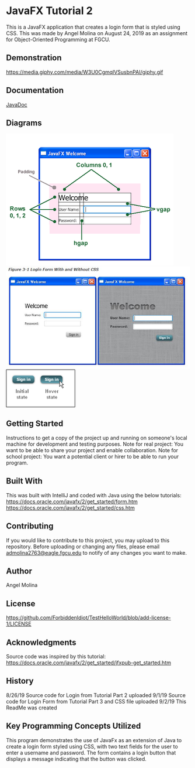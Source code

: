 # JavaFX Tutorial 2
This is a JavaFX application that creates a login form that is styled using CSS. This was made by Angel Molina on August 24, 2019 as an assignment for Object-Oriented Programming at FGCU.

## Demonstration
https://media.giphy.com/media/W3U0CgmqlVSusbnPAI/giphy.gif

## Documentation
[JavaDoc](https://github.com/ForbiddenIdiot/TestHelloWorld/blob/master/Javadoc_JavaFX_Tutorial_2.html)

## Diagrams
![Alt text](https://github.com/ForbiddenIdiot/TestHelloWorld/blob/master/JavaFX_Tutorial_2_Diagram.png) 
![Alt text](https://github.com/ForbiddenIdiot/TestHelloWorld/blob/master/JavaFX_Tutorial_2_Diagram2.JPG?raw=true)
![Alt text](https://github.com/ForbiddenIdiot/TestHelloWorld/blob/master/JavaFX_Tutorial_2_Diagram3.JPG?raw=true)

## Getting Started
Instructions to get a copy of the project up and running on someone's local machine for development and testing purposes. 
Note for real project: You want to be able to share your project and enable collaboration. 
Note for school project: You want a potential client or hirer to be able to run your program.

## Built With
This was built with IntelliJ and coded with Java using the below tutorials:
https://docs.oracle.com/javafx/2/get_started/form.htm
https://docs.oracle.com/javafx/2/get_started/css.htm

## Contributing
If you would like to contribute to this project, you may upload to this repository. Before uploading or changing any files, please email admolina2763@eagle.fgcu.edu to notify of any changes you want to make.

## Author
Angel Molina

## License
https://github.com/ForbiddenIdiot/TestHelloWorld/blob/add-license-1/LICENSE

## Acknowledgments
Source code was inspired by this tutorial: https://docs.oracle.com/javafx/2/get_started/jfxpub-get_started.htm

## History
8/26/19 Source code for Login from Tutorial Part 2 uploaded 
9/1/19 Source code for Login Form from Tutorial Part 3 and CSS file uploaded
9/2/19 This ReadMe was created

## Key Programming Concepts Utilized
This program demonstrates the use of JavaFx as an extension of Java to create a login form styled using CSS, with two text fields for the user to enter a username and password. The form contains a login button that displays a message indicating that the button was clicked.
